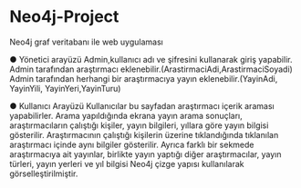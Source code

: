 # Neo4j-Project
 Neo4j graf veritabanı ile web uygulaması
 
● Yönetici arayüzü
  Admin,kullanıcı adı ve şifresini kullanarak giriş yapabilir.
  Admin tarafından araştırmacı eklenebilir.(ArastirmaciAdi,ArastirmaciSoyadi)
  Admin tarafından herhangi bir araştırmacıya yayın eklenebilir.(YayinAdi, YayinYili, YayinYeri,YayinTuru)
  
● Kullanıcı Arayüzü
  Kullanıcılar bu sayfadan araştırmacı içerik araması yapabilirler.
  Arama yapıldığında ekrana yayın arama sonuçları, araştırmacıların çalıştığı kişiler, yayın bilgileri, yıllara göre yayın bilgisi gösterilir.
  Araştırmacının çalıştığı kişilerin üzerine tıklandığında tıklanılan araştırmacı içinde aynı bilgiler gösterilir.
  Ayrıca farklı bir sekmede araştırmacıya ait yayınlar, birlikte yayın yaptığı diğer araştırmacılar, yayın türleri, yayın yerleri ve yıl bilgisi Neo4j çizge yapısı kullanılarak görselleştirilmiştir.
  
